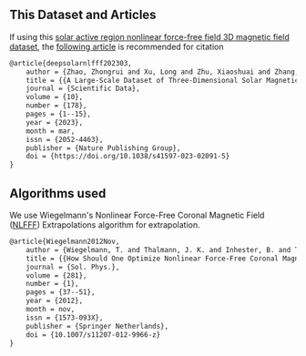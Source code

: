 
## This Dataset and Articles

If using this [solar active region nonlinear force-free field 3D magnetic field dataset](https://www.nature.com/articles/s41597-023-02091-5), the [following article](https://www.nature.com/articles/s41597-023-02091-5) is recommended for citation

```tex
@article{deepsolarnlfff202303,
	author = {Zhao, Zhongrui and Xu, Long and Zhu, Xiaoshuai and Zhang, Xinze and Liu, Sixuan and Huang, Xin and Ren, Zhixiang and Tian, Yonghong},
	title = {{A Large-Scale Dataset of Three-Dimensional Solar Magnetic Fields Extrapolated by Nonlinear Force-Free Method}},
	journal = {Scientific Data},
	volume = {10},
	number = {178},
	pages = {1--15},
	year = {2023},
	month = mar,
	issn = {2052-4463},
	publisher = {Nature Publishing Group},
	doi = {https://doi.org/10.1038/s41597-023-02091-5}
}
```


## Algorithms used

We use Wiegelmann's Nonlinear Force-Free Coronal Magnetic Field ([NLFFF](https://doi.org/10.1007/s11207-012-9966-z)) Extrapolations algorithm for extrapolation. 

```tex
@article{Wiegelmann2012Nov,
	author = {Wiegelmann, T. and Thalmann, J. K. and Inhester, B. and Tadesse, T. and Sun, X. and Hoeksema, J. T.},
	title = {{How Should One Optimize Nonlinear Force-Free Coronal Magnetic Field Extrapolations from SDO/HMI Vector Magnetograms?}},
	journal = {Sol. Phys.},
	volume = {281},
	number = {1},
	pages = {37--51},
	year = {2012},
	month = nov,
	issn = {1573-093X},
	publisher = {Springer Netherlands},
	doi = {10.1007/s11207-012-9966-z}
}
```













